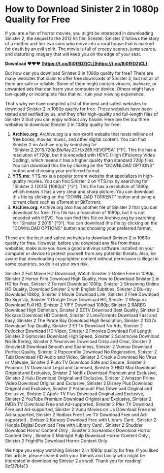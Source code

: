 
 
# How to Download Sinister 2 in 1080p Quality for Free
 
If you are a fan of horror movies, you might be interested in downloading Sinister 2, the sequel to the 2012 hit film Sinister. Sinister 2 follows the story of a mother and her two sons who move into a rural house that is marked for death by an evil spirit. The movie is full of creepy scenes, jump scares, and disturbing imagery that will keep you on the edge of your seat.
 
**Download ❤❤❤ [https://t.co/8j0fEDZjCL](https://t.co/8j0fEDZjCL)**


 
But how can you download Sinister 2 in 1080p quality for free? There are many websites that claim to offer free downloads of Sinister 2, but not all of them are safe or reliable. Some of them might contain viruses, malware, or unwanted ads that can harm your computer or device. Others might have low-quality or incomplete files that will ruin your viewing experience.
 
That's why we have compiled a list of the best and safest websites to download Sinister 2 in 1080p quality for free. These websites have been tested and verified by us, and they offer high-quality and full-length files of Sinister 2 that you can enjoy without any hassle. Here are the top three websites to download Sinister 2 in 1080p quality for free:
 
1. **Archive.org**: Archive.org is a non-profit website that hosts millions of free books, movies, music, and other digital content. You can find Sinister 2 on Archive.org by searching for "Sinister.2.2015.720p.BluRay.2CH.x265.HEVCPSA" [^1^]. This file has a resolution of 720p, but it is encoded with HEVC (High Efficiency Video Coding), which means it has a higher quality than standard 720p files. You can download this file by clicking on the "DOWNLOAD OPTIONS" button and choosing your preferred format.
2. **YTS.mx**: YTS.mx is a popular torrent website that specializes in high-quality movies. You can find Sinister 2 on YTS.mx by searching for "Sinister 2 (2015) [1080p]" [^2^]. This file has a resolution of 1080p, which means it has a very clear and sharp picture. You can download this file by clicking on the "DOWNLOAD TORRENT" button and using a torrent client such as uTorrent or BitTorrent.
3. **Archive.org**: Archive.org also has another file of Sinister 2 that you can download for free. This file has a resolution of 1080p, but it is not encoded with HEVC. You can find this file on Archive.org by searching for "Sinister 2 2015" [^3^]. You can download this file by clicking on the "DOWNLOAD OPTIONS" button and choosing your preferred format.

These are the best and safest websites to download Sinister 2 in 1080p quality for free. However, before you download any file from these websites, make sure you have a good antivirus software installed on your computer or device to protect yourself from any potential threats. Also, be aware that downloading copyrighted content without permission is illegal in some countries, so do it at your own risk.
 
Sinister 2 Full Movie HD Download,  Watch Sinister 2 Online Free in 1080p,  Sinister 2 Horror Film Download High Quality,  How to Download Sinister 2 in HD for Free,  Sinister 2 Torrent Download 1080p,  Sinister 2 Streaming Online HD Quality,  Download Sinister 2 with English Subtitles,  Sinister 2 Blu-ray Download 1080p,  Sinister 2 Movie Download Link,  Sinister 2 Free Download No Sign Up,  Sinister 2 Google Drive Download HD,  Sinister 2 Mega.nz Download Full HD,  Sinister 2 YIFY Download 1080p,  Sinister 2 RARBG Download High Definition,  Sinister 2 EZTV Download Best Quality,  Sinister 2 Kickass Download HD Content,  Sinister 2 LimeTorrents Download Fast and Easy,  Sinister 2 The Pirate Bay Download High Resolution,  Sinister 2 1337x Download Top Quality,  Sinister 2 ETTV Download No Ads,  Sinister 2 Putlocker Download HD Video,  Sinister 2 Fmovies Download Full Length,  Sinister 2 Gomovies Download High Speed,  Sinister 2 Solarmovie Download No Buffering,  Sinister 2 Yesmovies Download Crisp and Clear,  Sinister 2 Xmovies8 Download Smooth and Seamless,  Sinister 2 Vumoo Download Perfect Quality,  Sinister 2 Popcornflix Download No Registration,  Sinister 2 Tubi Download HD Audio and Video,  Sinister 2 Crackle Download No Virus or Malware,  Sinister 2 Pluto TV Download Safe and Secure,  Sinister 2 Peacock TV Download Legal and Licensed,  Sinister 2 HBO Max Download Original and Exclusive,  Sinister 2 Netflix Download Premium and Exclusive,  Sinister 2 Hulu Download Original and Exclusive,  Sinister 2 Amazon Prime Video Download Original and Exclusive,  Sinister 2 Disney Plus Download Original and Exclusive,  Sinister 2 Paramount Plus Download Original and Exclusive,  Sinister 2 Apple TV Plus Download Original and Exclusive,  Sinister 2 YouTube Premium Download Original and Exclusive,  Sinister 2 IMDb TV Download Free and Ad-supported,  Sinister 2 Plex TV Download Free and Ad-supported,  Sinister 2 Vudu Movies on Us Download Free and Ad-supported,  Sinister 2 Redbox Free Live TV Download Free and Ad-supported ,  Sinister 2 Kanopy Download Free with Library Card ,  Sinister 2 Hoopla Digital Download Free with Library Card ,  Sinister 2 Shudder Download Horror Content Only ,  Sinister 2 Screambox Download Horror Content Only ,  Sinister 2 Midnight Pulp Download Horror Content Only ,  Sinister 2 FrightPix Download Horror Content Only
 
We hope you enjoy watching Sinister 2 in 1080p quality for free. If you liked this article, please share it with your friends and family who might be interested in downloading Sinister 2 as well. Thank you for reading!
 8cf37b1e13
 
